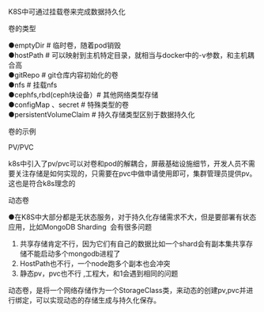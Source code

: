 K8S中可通过挂载卷来完成数据持久化  
  

卷的类型  
  
●emptyDir # 临时卷，随着pod销毁  
●hostPath # 可以映射到主机特定目录，就相当与docker中的-v参数，和主机耦合高  
●gitRepo # git仓库内容初始化的卷  
●nfs # 挂载nfs  
●cephfs,rbd(ceph块设备）# 其他网络类型存储  
●configMap 、secret # 特殊类型的卷  
●persistentVolumeClaim # 持久存储类型区别于数据持久化  
  

卷的示例  
  

PV/PVC  
  
k8s中引入了pv/pvc可以对卷和pod的解耦合，屏蔽基础设施细节，开发人员不需要关注存储是如何实现的，只需要在pvc中做申请使用即可，集群管理员提供pv。这也是符合k8s理念的  
  

动态卷  
  
●在K8S中大部分都是无状态服务，对于持久化存储需求不大，但是要部署有状态应用，比如MongoDB Sharding  会有很多问题  
  
1. 共享存储肯定不行，因为它们有自己的数据比如一个shard会有副本集共享存储不能启动多个mongodb进程了  
2. HostPath也不行，一个node跑多个副本也会冲突  
3. 静态pv，pvc也不行 ,工程大，和1会遇到相同的问题  
  
动态卷，是将一个网络存储作为一个StorageClass类，来动态的创建pv,pvc并进行绑定，可以实现动态的存储生成与持久化保存。  